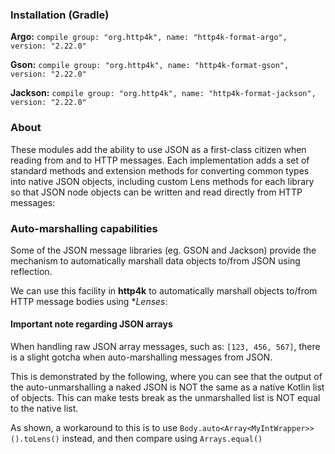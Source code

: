 ### Installation (Gradle)
**Argo:**  ```compile group: "org.http4k", name: "http4k-format-argo", version: "2.22.0"```

**Gson:**  ```compile group: "org.http4k", name: "http4k-format-gson", version: "2.22.0"```

**Jackson:** ```compile group: "org.http4k", name: "http4k-format-jackson", version: "2.22.0"```

### About
These modules add the ability to use JSON as a first-class citizen when reading from and to HTTP messages. Each implementation adds a set of 
standard methods and extension methods for converting common types into native JSON objects, including custom Lens methods for each library so that 
JSON node objects can be written and read directly from HTTP messages:

<script src="https://gist-it.appspot.com/https://github.com/http4k/http4k/blob/master/src/docs/guide/modules/message_formats/example.kt"></script>

### Auto-marshalling capabilities

Some of the JSON message libraries (eg. GSON and Jackson) provide the mechanism to automatically marshall data objects to/from JSON using reflection.

We can use this facility in **http4k** to automatically marshall objects to/from HTTP message bodies using **Lenses*:

<script src="https://gist-it.appspot.com/https://github.com/http4k/http4k/blob/master/src/docs/guide/modules/message_formats/auto.kt"></script>

#### Important note regarding JSON arrays
When handling raw JSON array messages, such as: `[123, 456, 567]`, there is a slight gotcha when auto-marshalling messages from JSON.

This is demonstrated by the following, where you can see that the output of the auto-unmarshalling a naked JSON is NOT the same as a native Kotlin list of objects. This can make tests break as the unmarshalled list is NOT equal to the native list.

As shown, a workaround to this is to use `Body.auto<Array<MyIntWrapper>>().toLens()` instead, and then compare using `Arrays.equal()`

<script src="https://gist-it.appspot.com/https://github.com/http4k/http4k/blob/master/src/docs/guide/modules/message_formats/list_gotcha.kt"></script>

